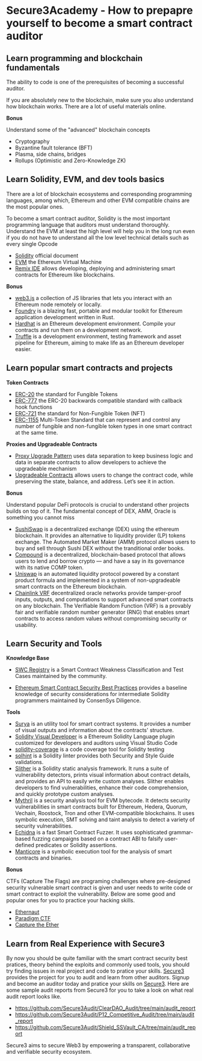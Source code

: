 # Secure3Academy - How to prepapre yourself to become a smart contract auditor

## Learn programming and blockchain fundamentals 
The ability to code is one of the prerequisites of becoming a successful auditor.

If you are absolutely new to the blockchain, make sure you also understand how blockchain works. There are a lot of useful materials online.

**Bonus**

Understand some of the "advanced" blockchain concepts
- Cryptography
- Byzantine fault tolerance (BFT)
- Plasma, side chains, bridges
- Rollups (Optimistic and Zero-Knowledge ZK)


## Learn Solidity, EVM, and dev tools basics 
There are a lot of blockchain ecosystems and corresponding programming languages, among which, Ethereum and other EVM compatible chains are the most popular ones.

To become a smart contract auditor, Solidity is the most important programming language that auditors must understand thoroughly. Understand the EVM at least the high level will help you in the long run even if you do not have to understand all the low level technical details such as every single Opcode

- [Solidity](https://docs.soliditylang.org/) official document
- [EVM](https://ethereum.org/en/developers/docs/evm/) the Ethereum Virtual Machine
- [Remix IDE](https://remix-project.org/) allows developing, deploying and administering smart contracts for Ethereum like blockchains. 

**Bonus**

- [web3.js](https://github.com/web3/web3.js) a collection of JS libraries that lets you interact with an Ethereum node remotely or locally.
- [Foundry](https://github.com/foundry-rs/foundry) is a blazing fast, portable and modular toolkit for Ethereum application development written in Rust.
- [Hardhat](https://hardhat.org/) is an Ethereum development environment. Compile your contracts and run them on a development network. 
- [Truffle](https://trufflesuite.com/) is a development environment, testing framework and asset pipeline for Ethereum, aiming to make life as an Ethereum developer easier.


## Learn popular smart contracts and projects

**Token Contracts**

- [ERC-20](https://ethereum.org/en/developers/docs/standards/tokens/erc-20/) the standard for Fungible Tokens 
- [ERC-777](https://ethereum.org/en/developers/docs/standards/tokens/erc-777/) the ERC-20 backwards compatible standard with callback hook functions
- [ERC-721](https://ethereum.org/en/developers/docs/standards/tokens/erc-721/) the standard for Non-Fungible Token (NFT)
- [ERC-1155](https://ethereum.org/en/developers/docs/standards/tokens/erc-1155/) Multi-Token Standard that can represent and control any number of fungible and non-fungible token types in one smart contract at the same time. 


**Proxies and Upgradeable Contracts**

- [Proxy Upgrade Pattern](https://docs.openzeppelin.com/upgrades-plugins/1.x/proxies) uses data separation to keep business logic and data in separate contracts to allow developers to achieve the upgradeable mechanism
- [Upgradeable Contracts](https://docs.openzeppelin.com/upgrades-plugins/1.x/writing-upgradeable) allows users to change the contract code, while preserving the state, balance, and address. Let’s see it in action.


**Bonus**

Understand popular DeFi protocols is crucial to understand other projects builds on top of it. The fundamental concept of DEX, AMM, Oracle is something you cannot miss

- [SushiSwap](https://github.com/sushiswap/sushiswap) is a decentralized exchange (DEX) using the ethereum blockchain. It provides an alternative to liquidity provider (LP) tokens exchange. The Automated Market Maker (AMM) protocol allows users to buy and sell through Sushi DEX without the tranditional order books.
- [Compound](https://docs.compound.finance/) is a decentralized, blockchain-based protocol that allows users to lend and borrow crypto — and have a say in its governance with its native COMP token.
- [Uniswap](https://github.com/Uniswap/v3-core) is an automated liquidity protocol powered by a constant product formula and implemented in a system of non-upgradeable smart contracts on the Ethereum blockchain.
- [Chainlink VRF](https://docs.chain.link/docs/vrf/v2/introduction/) decentralized oracle networks provide tamper-proof inputs, outputs, and computations to support advanced smart contracts on any blockchain. The Verifiable Random Function (VRF) is a provably fair and verifiable random number generator (RNG) that enables smart contracts to access random values without compromising security or usability.


## Learn Security and Tools

**Knowledge Base**

- [SWC Registry](https://swcregistry.io/) is a Smart Contract Weakness Classification and Test Cases maintained by the community.

- [Ethereum Smart Contract Security Best Practices](https://consensys.github.io/smart-contract-best-practices/) provides a baseline knowledge of security considerations for intermediate Solidity programmers maintained by ConsenSys Diligence.


**Tools**

- [Surya](https://github.com/ConsenSys/surya) is an utility tool for smart contract systems. It provides a number of visual outputs and information about the contracts' structure.
- [Solidity Visual Developer](https://marketplace.visualstudio.com/items?itemName=tintinweb.solidity-visual-auditor) is a Ethereum Solidity Language plugin customized for developers and auditors using Visual Studio Code
- [solidity-coverage](https://github.com/sc-forks/solidity-coverage) is a code coverage tool for Solidity testing
- [solhint](https://github.com/protofire/solhint) is a Solidity linter provides both Security and Style Guide validations.
- [Slither](https://github.com/crytic/slither) is a Solidity static analysis framework. It runs a suite of vulnerability detectors, prints visual information about contract details, and provides an API to easily write custom analyses. Slither enables developers to find vulnerabilities, enhance their code comprehension, and quickly prototype custom analyses.
- [Mythril](https://github.com/ConsenSys/mythril) is a security analysis tool for EVM bytecode. It detects security vulnerabilities in smart contracts built for Ethereum, Hedera, Quorum, Vechain, Roostock, Tron and other EVM-compatible blockchains. It uses symbolic execution, SMT solving and taint analysis to detect a variety of security vulnerabilities. 
- [Echidna](https://github.com/crytic/echidna) is a fast Smart Contract Fuzzer. It uses sophisticated grammar-based fuzzing campaigns based on a contract ABI to falsify user-defined predicates or Solidity assertions. 
- [Manticore](https://github.com/trailofbits/manticore) is a symbolic execution tool for the analysis of smart contracts and binaries.



**Bonus**

CTFs (Capture The Flags) are programing challenges where pre-designed security vulnerable smart contract is given and user needs to write code or smart contract to exploit the vulnerability. Below are some good and popular ones for you to practice your hacking skills.

- [Ethernaut](https://ethernaut.openzeppelin.com/)
- [Paradigm CTF](https://github.com/paradigmxyz/paradigm-ctf-2021)
- [Capture the Ether](https://capturetheether.com/)


## Learn from Real Experience with Secure3
By now you should be quite familiar with the smart contract security best pratices, theory behind the exploits and commonly used tools, you should try finding issues in real project and code to pratice your skills.
[Secure3](https://secure3.io/) provides the project for you to audit and learn from other auditors. Signup and become an auditor today and pratice your skills on [Secure3](https://secure3.io/). Here are some sample audit reports from Secure3 for you to take a look on what real audit report looks like.

- https://github.com/Secure3Audit/ClearDAO_Audit/tree/main/audit_report
- https://github.com/Secure3Audit/P12_Competitive_Audit/tree/main/audit_report
- https://github.com/Secure3Audit/Shield_SSVault_CA/tree/main/audit_report

Secure3 aims to secure Web3 by empowering a transparent, collaborative and verifiable security ecosystem. 
